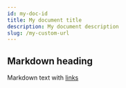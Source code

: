 ```yaml
---
id: my-doc-id
title: My document title
description: My document description
slug: /my-custom-url
---
```


## Markdown heading

Markdown text with [links](./hello)